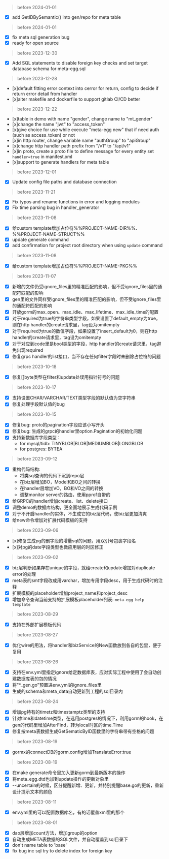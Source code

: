 > before 2024-01-01
- [x] add GetIDBySemantic() into gen/repo for meta table

> before 2024-01-01
- [x] fix meta sql generation bug
- [x] ready for open source

> before 2023-12-30
- [x] Add SQL statements to disable foreign key checks and set target database schema for meta-egg.sql

> before 2023-12-28
- [x]default fitting error context into cerror for return, config to decide if return error detail from handler
- [x]alter makefile and dockerfile to support gitlab CI/CD better

> before 2023-12-22
- [x]table in demo with name "gender", change name to "mt_gender"
- [x]change the name "jwt" to "access_token"
- [x]give choice for use while execute "meta-egg new" that if need auth (such as access_token) or not
- [x]in http router, change variable name "authGroup" to "apiGroup"
- [x]change http handler path prefix from "/v1" to "/api/v1"
- [x]in proto, create a proto file to define message for every entity set `handler=true` in manifest.xml
- [x]support to generate handlers for meta table

> before 2023-12-01
- [x] Update config file paths and database connection

> before 2023-11-21
- [x] Fix typos and rename functions in error and logging modules
- [x] Fix time parsing bug in handler_generator

> before 2023-11-08
- [x] 给custom template增加占位符%%PROJECT-NAME-DIR%%、%%PROJECT-NAME-STRUCT%%
- [x] update generate command
- [x] add confirmation for project root directory when using `update` command

> before 2023-11-08
- [x] 给custom template增加占位符%%PROJECT-NAME-PKG%%

> before 2023-11-07
- [x] 新增的文件仍受ignore_files里的精准匹配的影响，但不受ignore_files里的通配符匹配的影响
- [x] gen里的文件同样受ignore_files里的精准匹配的影响，但不受ignore_files里的通配符匹配的影响
- [x] 开放gorm的max_open、max_idle、max_lifetime、max_idle_time的配置
- [x] 对于required为true的字符串类型字段，如果设置了default_empty为true，则在http handler的create请求里，tag设为omitempty
- [x] 对于required为true的数值字段，如果设置了insert_default为0，则在http handler的create请求里，tag设为omitempty
- [x] 对于对应到code里是bool类型的字段，http handler的create请求里，tag避免出现required
- [x] 修复grpc handler的list接口，当不存在任何filter字段时未删除占位符的问题

> before 2023-10-18
- [x] 修复[]byte类型在filter和update处误用指针符号的问题

> before 2023-10-17
- [x] 支持设置CHAR/VARCHAR/TEXT类型字段的默认值为空字符串
- [x] 修复处理字段默认值的bug

> before 2023-10-15
- [x] 修复bug: proto的pagination字段应该小写开头
- [x] 修复bug: 生成的grpc的handler里option.Pagination的初始化问题
- [x] 支持新数据库字段类型：
    - for mysql/tidb: TINYBLOB|BLOB|MEDIUMBLOB|LONGBLOB
    - for postgres: BYTEA

> before 2023-09-12
- [x] 重构代码结构:
    - 将类sql查询的代码下沉到repo层
    - 在biz层增加BO，Model和BO之间的转换
    - 在handler层增加VO，BO和VO之间的转换
    - 调整monitor server的路由，使用pprof自带的
- [x] 给GRPC的handler增加create、list、delete接口
- [x] 调整demo的数据库结构，更全面地展示生成代码示例
- [x] 对于不开启handler的实体，不生成它的biz层代码，使biz层更加清爽
- [x] 给new命令增加对扩展代码模板的支持

> before 2023-09-06
- [x]修复生成pg的删字段的增量sql的问题，用双引号包裹字段名
- [x]对pg的date字段类型也做应用层的时区修正

> before 2023-09-02
- [x] biz层判断如果存在unique的字段，就给create和update增加对duplicate error的处理
- [x] meta表的smt字段改成用varchar，增加专用字段desc，用于生成代码时的注释
- [x] 扩展模板的placeholder增加project_name和project_desc
- [x] 增加命令查询当前支持的扩展模板placeholder列表: `meta-egg help template`

> before 2023-08-29
- [x] 支持在外部扩展模板代码

> before 2023-08-27
- [x] 优化wire的用法，将handler和bizService的New函数放到各自的包里，便于复用

> before 2023-08-26
- [x] 支持在env.yml里指定ignore给定数据库表，应对实际工程中使用了会自动创建数据库表的包的情况
- [x] 将"*_gen.go"预置进env.yml的ignore_files里
- [x] 生成的schema和meta_data自动更新到工程的sql目录内

> before 2023-08-24
- [x] 增加pg特有的timetz和timestamptz类型的支持
- [x] 针对time和datetime类型，在选用postgres的情况下，利用gorm的hook，在gen的代码里增加AfterFind，转为local时区的time.Time
- [x] 修复按meta表数据生成GetSematicByID函数里的字符串带有空格的问题

> before 2023-08-19
- [x] gormx的connectDB的gorm.config增加TranslateError:true

> before 2023-08-19
- [x] 在make generate命令里加入更新gorm到最新版本的操作
- [x] 将meta_egg.dtd也加到update操作的更新对象里
- [x] --uncertain的时候，区分提醒新增、更新，并特别提醒base.go的更新，重新设计提示文本的颜色

> before 2023-08-11
- [x] env.yml里的可以配置数据库名，有的话覆盖xml里的那个

> before 2023-08-01
- [x] dao层增加count方法，增加group的option
- [x] 自动生成META表数据的SQL文件，并自动覆盖到sql目录下
- [x] don't name table to 'base'
- [x] fix bug inc sql try to delete index for foreign key